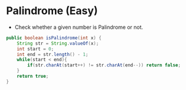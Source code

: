 # Palindrome (Easy)
* Check whether a given number is Palindrome or not.

```java
public boolean isPalindrome(int x) {
    String str = String.valueOf(x);
    int start = 0;
    int end = str.length() - 1;
    while(start < end){
        if(str.charAt(start++) != str.charAt(end--)) return false;
    }
    return true;
}
```
